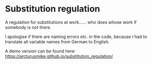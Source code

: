 # Substitution regulation
A regulation for substitutions at work...... who does whose work if somebody is not there.

I apologise if there are naming errors etc. in the code, because I had to translate all variable names from German to English.

A demo version can be found here: https://arcturusmike.github.io/substitution_regulation/
